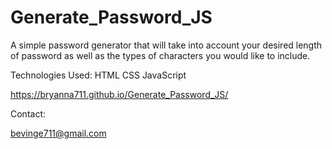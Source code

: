 # Generate_Password_JS
A simple password generator that will take into account your desired length of password as well as the 
types of characters you would like to include.

Technologies Used:
HTML
CSS
JavaScript

https://bryanna711.github.io/Generate_Password_JS/

Contact:

bevinge711@gmail.com
